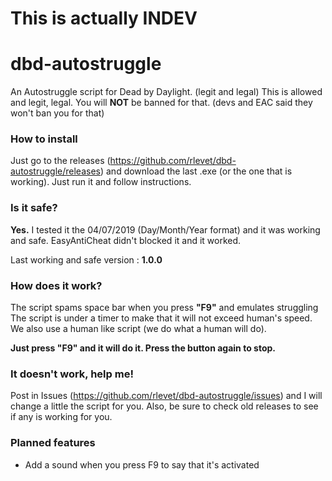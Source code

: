 # This is actually INDEV

# dbd-autostruggle
An Autostruggle script for Dead by Daylight. (legit and legal)
This is allowed and legit, legal. You will **NOT** be banned for that. (devs and EAC said they won't ban you for that)

### How to install

Just go to the releases (https://github.com/rlevet/dbd-autostruggle/releases) and download the last .exe (or the one that is working).
Just run it and follow instructions.

### Is it safe?

**Yes.** I tested it the 04/07/2019 (Day/Month/Year format) and it was working and safe.
EasyAntiCheat didn't blocked it and it worked.

Last working and safe version : **1.0.0**

### How does it work?

The script spams space bar when you press **"F9"** and emulates struggling
The script is under a timer to make that it will not exceed human's speed. We also use a human like script (we do what a human will do).

**Just press "F9" and it will do it. Press the button again to stop.**

### It doesn't work, help me!

Post in Issues (https://github.com/rlevet/dbd-autostruggle/issues) and I will change a little the script for you.
Also, be sure to check old releases to see if any is working for you.

### Planned features

- Add a sound when you press F9 to say that it's activated

